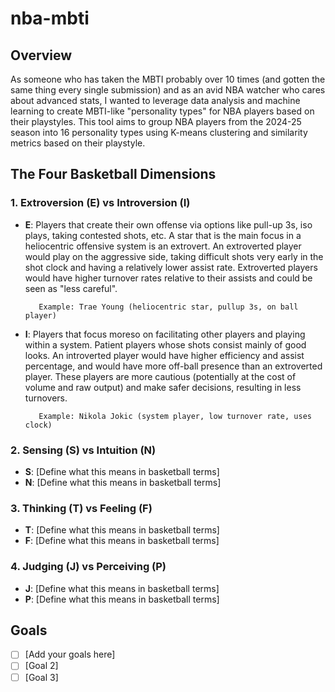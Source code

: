 # nba-mbti

## Overview

As someone who has taken the MBTI probably over 10 times (and gotten the same
thing every single submission) and as an avid NBA watcher who cares about
advanced stats, I wanted to leverage data analysis and machine learning to
create MBTI-like "personality types" for NBA players based on their playstyles.
This tool aims to group NBA players from the 2024-25 season into 16 personality
types using K-means clustering and similarity metrics based on their playstyle.

## The Four Basketball Dimensions

### 1. Extroversion (E) vs Introversion (I)

-   **E**: Players that create their own offense via options like pull-up 3s, iso
    plays, taking contested shots, etc. A star that is the main focus in a
    heliocentric offensive system is an extrovert. An extroverted player
    would play on the aggressive side, taking difficult shots very early in
    the shot clock and having a relatively lower assist rate. Extroverted
    players would have higher turnover rates relative to their assists and
    could be seen as "less careful".

           Example: Trae Young (heliocentric star, pullup 3s, on ball player)

-   **I**: Players that focus moreso on facilitating other players and playing
    within a system. Patient players whose shots consist mainly of good
    looks. An introverted player would have higher efficiency and assist
    percentage, and would have more off-ball presence than an extroverted
    player. These players are more cautious (potentially at the cost of
    volume and raw output) and make safer decisions, resulting in less
    turnovers.

           Example: Nikola Jokic (system player, low turnover rate, uses clock)

### 2. Sensing (S) vs Intuition (N)

-   **S**: [Define what this means in basketball terms]
-   **N**: [Define what this means in basketball terms]

### 3. Thinking (T) vs Feeling (F)

-   **T**: [Define what this means in basketball terms]
-   **F**: [Define what this means in basketball terms]

### 4. Judging (J) vs Perceiving (P)

-   **J**: [Define what this means in basketball terms]
-   **P**: [Define what this means in basketball terms]

## Goals

-   [ ] [Add your goals here]
-   [ ] [Goal 2]
-   [ ] [Goal 3]
